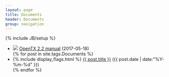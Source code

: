 ```yaml
---
layout: page
title: Documents
header: Documents
group: navigation
---
```

{% include JB/setup %}

<ul class="posts">
<!-- Insert Fixed List Items Here -->
<li>
  <img src="assets/images/flags/gb.png"> <a href="https://opentx.gitbooks.io/manual-for-opentx-2-2/">OpenTX 2.2 manual</a>
  <span>(2017-05-18)</span>
</li>
{% for post in site.tags.Documents %}
    <li>
       {% include display_flags.html %}
       <a href="{{ post.url }}">{{ post.title }}</a>
       <span>({{ post.date | date:"%Y-%m-%d" }})</span>
    </li>
{% endfor %}
</ul>
